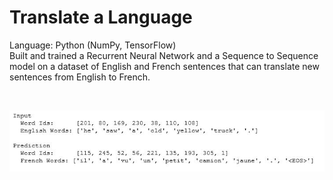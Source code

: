 # Translate a Language
Language: Python (NumPy, TensorFlow) </br>
Built and trained a Recurrent Neural Network and a Sequence to Sequence model
on a dataset of English and French sentences that can translate new sentences from English to French.

</br>
<p align="left">
  <img src="translation.JPG" width="600"/>
</p>
